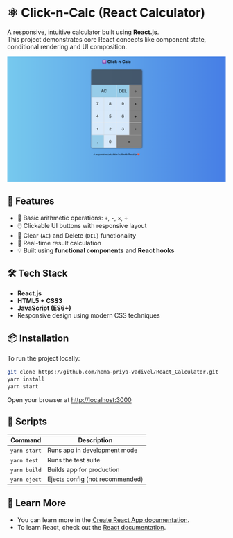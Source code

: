 # ⚛️ Click-n-Calc (React Calculator)

A responsive, intuitive calculator built using **React.js**.\
This project demonstrates core React concepts like component state, conditional rendering and UI composition.

![Click-n-Calc Screenshot](/assets/image-1.png)

## 🚀 Features

- 🧮 Basic arithmetic operations: `+`, `-`, `×`, `÷`
- 🖱️ Clickable UI buttons with responsive layout
- 🧼 Clear (`AC`) and Delete (`DEL`) functionality
- 🎯 Real-time result calculation
- 💡 Built using **functional components** and **React hooks**

## 🛠️ Tech Stack

- **React.js**
- **HTML5 + CSS3**
- **JavaScript (ES6+)**
- Responsive design using modern CSS techniques

## 📦 Installation

To run the project locally:

```bash
git clone https://github.com/hema-priya-vadivel/React_Calculator.git
yarn install
yarn start
```

Open your browser at [http://localhost:3000](http://localhost:3000)

## 🔧 Scripts

| Command        | Description                          |
|----------------|--------------------------------------|
| `yarn start`   | Runs app in development mode         |
| `yarn test`    | Runs the test suite                  |
| `yarn build`   | Builds app for production            |
| `yarn eject`   | Ejects config (not recommended)      |

## 🎯 Learn More

- You can learn more in the [Create React App documentation](https://facebook.github.io/create-react-app/docs/getting-started).
- To learn React, check out the [React documentation](https://reactjs.org/).

